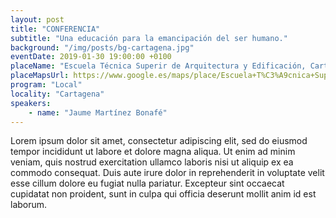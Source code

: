 ```yaml
---
layout: post
title: "CONFERENCIA"
subtitle: "Una educación para la emancipación del ser humano."
background: "/img/posts/bg-cartagena.jpg"
eventDate: 2019-01-30 19:00:00 +0100
placeName: "Escuela Técnica Superir de Arquitectura y Edificación, Cartagena.."
placeMapsUrl: https://www.google.es/maps/place/Escuela+T%C3%A9cnica+Superior+de+Arquitectura+y+Edificaci%C3%B3n/@37.6066789,-0.9813371,17z/data=!3m1!4b1!4m5!3m4!1s0xd63418972cd92df:0x208788401eaf985d!8m2!3d37.6066747!4d-0.9791484
program: "Local"
locality: "Cartagena"
speakers:
    - name: "Jaume Martínez Bonafé"
---
```


Lorem ipsum dolor sit amet, consectetur adipiscing elit, sed do eiusmod tempor incididunt ut labore et dolore magna aliqua. Ut enim ad minim veniam, quis nostrud exercitation ullamco laboris nisi ut aliquip ex ea commodo consequat. Duis aute irure dolor in reprehenderit in voluptate velit esse cillum dolore eu fugiat nulla pariatur. Excepteur sint occaecat cupidatat non proident, sunt in culpa qui officia deserunt mollit anim id est laborum.